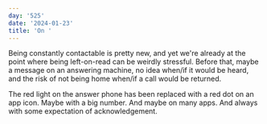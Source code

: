 ```yaml
---
day: '525'
date: '2024-01-23'
title: 'On '
---
```


Being constantly contactable is pretty new, and yet we're already at the point where being left-on-read can be weirdly stressful. Before that, maybe a message on an answering machine, no idea when/if it would be heard, and the risk of not being home when/if a call would be returned.

The red light on the answer phone has been replaced with a red dot on an app icon. Maybe with a big number. And maybe on many apps. And always with some expectation of acknowledgement.
